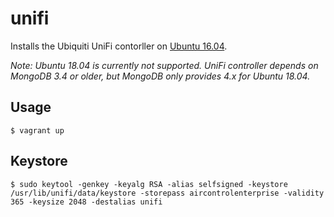 # unifi

Installs the Ubiquiti UniFi contorller on [Ubuntu 16.04](https://help.ubnt.com/hc/en-us/articles/220066768-UniFi-How-to-Install-and-Update-via-APT-on-Debian-or-Ubuntu).

_Note: Ubuntu 18.04 is currently not supported. UniFi controller depends on
MongoDB 3.4 or older, but MongoDB only provides 4.x for Ubuntu 18.04._

## Usage

    $ vagrant up


## Keystore

    $ sudo keytool -genkey -keyalg RSA -alias selfsigned -keystore /usr/lib/unifi/data/keystore -storepass aircontrolenterprise -validity 365 -keysize 2048 -destalias unifi
